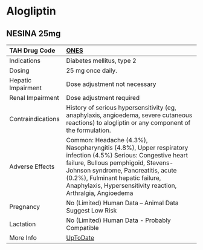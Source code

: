 # Alogliptin

## NESINA 25mg

| TAH Drug Code      | [ONES](https://www.tahsda.org.tw/drugs/hissearch.php?drug_code=ONES)                                                                                                                                                                                                                       |
|:-------------------|:-------------------------------------------------------------------------------------------------------------------------------------------------------------------------------------------------------------------------------------------------------------------------------------------|
| Indications        | Diabetes mellitus, type 2                                                                                                                                                                                                                                                                  |
| Dosing             | 25 mg once daily.                                                                                                                                                                                                                                                                          |
| Hepatic Impairment | Dose adjustment not necessary                                                                                                                                                                                                                                                              |
| Renal Impairment   | Dose adjustment required                                                                                                                                                                                                                                                                   |
| Contraindications  | History of serious hypersensitivity (eg, anaphylaxis, angioedema, severe cutaneous reactions) to alogliptin or any component of the formulation.                                                                                                                                           |
| Adverse Effects    | Common: Headache (4.3%), Nasopharyngitis (4.8%), Upper respiratory infection (4.5%) Serious: Congestive heart failure, Bullous pemphigoid, Stevens-Johnson syndrome, Pancreatitis, acute (0.2%), Fulminant hepatic failure, Anaphylaxis, Hypersensitivity reaction, Arthralgia, Angioedema |
| Pregnancy          | No (Limited) Human Data – Animal Data Suggest Low Risk                                                                                                                                                                                                                                     |
| Lactation          | No (Limited) Human Data - Probably Compatible                                                                                                                                                                                                                                              |
| More Info          | [UpToDate](https://www.uptodate.com/contents/alogliptin-drug-information)                                                                                                                                                                                                                  |

